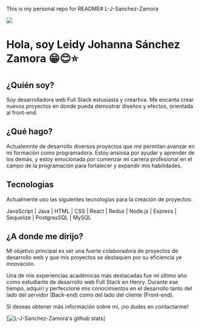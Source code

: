 This is my personal repo for README#   L - J - S a n c h e z - Z a m o r a 

<div id="header" aling="center"> 
  <img src="[https://www.canva.com/design/DAFnD4TQahA/aq-8C0tSeynbjq4IpKX8cw/watch?utm_content=DAFnD4TQahA&utm_campaign=designshare&utm_medium=link&utm_source=publishsharelink](https://media.giphy.com/media/eNkinmRoeqYhDvU476/giphy.gif)"/>
<h1 >Hola, soy Leidy Johanna Sánchez Zamora 😁😊⭐</h1>

<h2>¿Quién soy?</h2>

Soy desarrolladora web Full Stack estusiasta y creartiva. Me encanta crear nuevos proyectos en donde pueda demostrar diseños y efectos, orientada al front-end.  

</div>

<h2>¿Qué hago?</h2>

Actualemnte de desarrollo diversos proyectos que me permitan avanzar en mi formación como programadora.
Estoy ansiosa por ayudar y aprender de los demás, y estoy emocionada por comenzar mi carrera profesional en el campo de la programación para fortalecer y expandir mis habilidades.

<h2>Tecnologias</h2>

Actualmente uso las siguientes tecnologias para  la creación de proyectos:

JavaScript | Java | HTML | CSS | React | Redux | Node.js | Express | Sequelize | PostgresSQL | MySQL 

<h2>¿A donde me dirijo?</h2>

Mi objetivo principal es ser una fuerte colaboradora de proyectos de desarrollo web y que  mis proyectos se destaquen por su eficiencia ye innovación. 

Una de mis experiencias académicas más destacadas fue mi último año como estudiante de desarrollo web Full Stack en Henry. Durante ese tiempo, adquirí y perfeccioné mis conocimientos en el desarrollo tanto del lado del servidor (Back-end) como del lado del cliente (Front-end).

Si deseas obtener más información sobre mí, ¡no dudes en contactarme!


[![L-J-Sanchez-Zamora's github stats](https://github-readme-stats.vercel.app/api?username=L-J-Sanchez-Zamora)]

 
